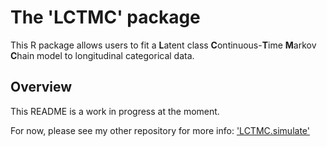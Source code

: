 # The 'LCTMC' package

This R package allows users to fit a **L**atent class **C**ontinuous-**T**ime **M**arkov **C**hain model to longitudinal categorical data. 

## Overview

This README is a work in progress at the moment. 

For now, please see my other repository for more info: ['LCTMC.simulate'](https://github.com/j-kuo/LCTMC.simulate)